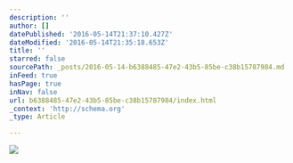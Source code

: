 ```yaml
---
description: ''
author: []
datePublished: '2016-05-14T21:37:10.427Z'
dateModified: '2016-05-14T21:35:18.653Z'
title: ''
starred: false
sourcePath: _posts/2016-05-14-b6388485-47e2-43b5-85be-c38b15787984.md
inFeed: true
hasPage: true
inNav: false
url: b6388485-47e2-43b5-85be-c38b15787984/index.html
_context: 'http://schema.org'
_type: Article

---
```

![](https://the-grid-user-content.s3-us-west-2.amazonaws.com/5466fcdc-d36d-4d6b-bc49-2898e0d01991.jpg)